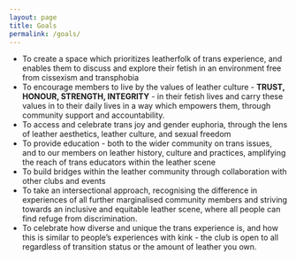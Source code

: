 ```yaml
---
layout: page
title: Goals
permalink: /goals/
---
```



- To create a space which prioritizes leatherfolk of trans experience, and enables them to discuss and explore their fetish in an environment free from cissexism and transphobia
- To encourage members to live by the values of leather culture - **TRUST, HONOUR, STRENGTH, INTEGRITY** - in their fetish lives and carry these values in to their daily lives in a way which empowers them, through community support and accountability.
- To access and celebrate trans joy and gender euphoria, through the lens of leather aesthetics, leather culture, and sexual freedom
- To provide education - both to the wider community on trans issues, and to our members on leather history, culture and practices, amplifying the reach of trans educators within the leather scene
- To build bridges within the leather community through collaboration with other clubs and events
- To take an intersectional approach, recognising the difference in experiences of all further marginalised community members and striving towards an inclusive and equitable leather scene, where all people can find refuge from discrimination.
- To celebrate how diverse and unique the trans experience is, and how this is similar to people’s experiences with kink - the club is open to all regardless of transition status or the amount of leather you own.
